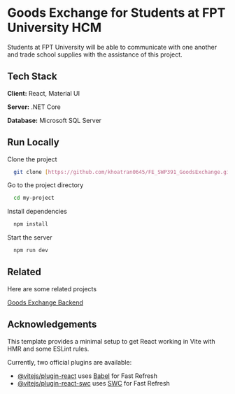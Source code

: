 
# Goods Exchange for Students at FPT University HCM

Students at FPT University will be able to communicate with one another and trade school supplies with the assistance of this project.

## Tech Stack

**Client:** React, Material UI

**Server:** .NET Core

**Database:** Microsoft SQL Server

## Run Locally

Clone the project

```bash
  git clone [https://github.com/khoatran0645/FE_SWP391_GoodsExchange.git](https://github.com/khoatran0645/FE_SWP391_GoodsExchange.git)
```

Go to the project directory

```bash
  cd my-project
```

Install dependencies

```bash
  npm install
```

Start the server

```bash
  npm run dev
```

## Related

Here are some related projects

[Goods Exchange Backend](https://github.com/hauzanq/BE_SWP391_GoodsExchange.git)

## Acknowledgements

This template provides a minimal setup to get React working in Vite with HMR and some ESLint rules.

Currently, two official plugins are available:

- [@vitejs/plugin-react](https://github.com/vitejs/vite-plugin-react/blob/main/packages/plugin-react/README.md) uses [Babel](https://babeljs.io/) for Fast Refresh
- [@vitejs/plugin-react-swc](https://github.com/vitejs/vite-plugin-react-swc) uses [SWC](https://swc.rs/) for Fast Refresh
